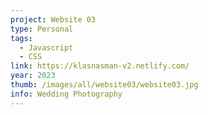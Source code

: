 ```yaml
---
project: Website 03
type: Personal
tags:
  - Javascript
  - CSS
link: https://klasnasman-v2.netlify.com/
year: 2023
thumb: /images/all/website03/website03.jpg
info: Wedding Photography
---
```

